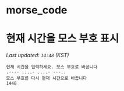 # morse_code
# 현재 시간을 모스 부호 표시
<!-- MORSE_TIME_START -->
_Last updated: `14:48` (KST)_

```
현재 시간을 입력하세요. 모스 부호로 바꿉니다
.---- ....- ....- ---..
모스 부호를 다시 현재 시간으로 바꿉니다
1448
```
<!-- MORSE_TIME_END -->

